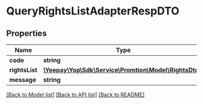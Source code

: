 # QueryRightsListAdapterRespDTO

## Properties
Name | Type | Description | Notes
------------ | ------------- | ------------- | -------------
**code** | **string** |  | [optional] 
**rightsList** | [**\Yeepay\Yop\Sdk\Service\Promtion\Model\RightsDto[]**](RightsDto.md) |  | [optional] 
**message** | **string** |  | [optional] 

[[Back to Model list]](../README.md#documentation-for-models) [[Back to API list]](../README.md#documentation-for-api-endpoints) [[Back to README]](../README.md)


